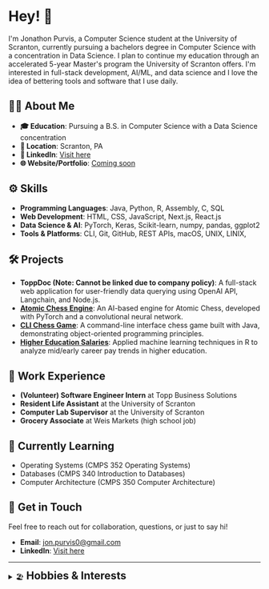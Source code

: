 # Hey! 👋

I'm Jonathon Purvis, a Computer Science student at the University of Scranton, currently pursuing a bachelors degree in Computer Science with a concentration in Data Science. 
I plan to continue my education through an accelerated 5-year Master's program the University of Scranton offers. I'm interested in full-stack development, AI/ML, and data science and 
I love the idea of bettering tools and software that I use daily.

## 🧑‍💻 About Me

- **🎓 Education**: Pursuing a B.S. in Computer Science with a Data Science concentration
- **📍 Location**: Scranton, PA
- **🔗 LinkedIn**: [Visit here](https://www.linkedin.com/in/jonathon-purvis/)
- **🌐 Website/Portfolio**: [Coming soon](http://my-portfolio-link.com)

## ⚙️ Skills

- **Programming Languages**: Java, Python, R, Assembly, C, SQL
- **Web Development**: HTML, CSS, JavaScript, Next.js, React.js 
- **Data Science & AI**: PyTorch, Keras, Scikit-learn, numpy, pandas, ggplot2
- **Tools & Platforms**: CLI, Git, GitHub, REST APIs, macOS, UNIX, LINIX, 

## 🛠️ Projects

- **ToppDoc (Note: Cannot be linked due to company policy)**: A full-stack web application for user-friendly data querying using OpenAI API, Langchain, and Node.js.
- **[Atomic Chess Engine](https://github.com/Jon-Purvis/Atomic_Chess_Engine)**: An AI-based engine for Atomic Chess, developed with PyTorch and a convolutional neural network.
- **[CLI Chess Game](https://github.com/Jon-Purvis/CLI_Chess)**: A command-line interface chess game built with Java, demonstrating object-oriented programming principles.
- **[Higher Education Salaries](https://github.com/Jon-Purvis/semester_project_purvis)**: Applied machine learning techniques in R to analyze mid/early career pay trends in higher education.


## 💼 Work Experience

- **(Volunteer) Software Engineer Intern** at Topp Business Solutions
- **Resident Life Assistant** at the University of Scranton
- **Computer Lab Supervisor** at the University of Scranton
- **Grocery Associate** at Weis Markets (high school job)

## 🌱 Currently Learning

- Operating Systems (CMPS 352 Operating Systems)
- Databases (CMPS 340 Introduction to Databases)
- Computer Architecture (CMPS 350 Computer Architecture)

## 💬 Get in Touch

Feel free to reach out for collaboration, questions, or just to say hi!

- **Email**: jon.purvis0@gmail.com
- **LinkedIn**: [Visit here](https://www.linkedin.com/in/jonathon-purvis/)

---

<details>
<summary><span style="padding-right: 5px;">🏖️</span><h2 style="display: inline;">Hobbies & Interests</h2></summary>

- **🪴 Productivity:** I enjoy spending some time upfront to create an efficient and enjoyable workflow. (clean setup, i3, neovim, tmux, etc) 
- **⌨️ Mechanical Keyboards:** Custom built keyboards are so underrated ⌨

<details>
<summary><b>🏋️‍♂️ Gym</b></summary>

- Push, Pull, Legs split
- PR's
  - Bench: 225
  - Squat: 365
  - Deadlift: 405
- Leg day = best day

</details>

<details>
<summary><b>🏈 Sports</b></summary>

- Football: Steelers
- Basketball: The 76ers

</details>

<details>
<summary><b>🖥️ Video Games</b></summary>

- **Valorant:** Peak Diamond 1
- **Rocket League:** Peak Champ 2
- **Teamfight Tactics:** Peak Masters
- **Destiny 2:** Peak Ascendant
- **League of Legends:** Peak Gold 1 🥲

</details>

<details>
<summary><b>📺 TV Shows, Movies, Anime</b></summary>

- **Breaking Bad:**
- **Death Note:**
- **Attack On Titan:**
- **Money Heist:**
- **Demon Slayer:** 
- **Stranger Things:**
- **Marvel Movies**
- **Harry Potter**
- **Whiplash**

</details>

</details>
